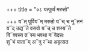 +++
title = "०८ यत्पूर्व्यं मरुतो"

+++
य᳓त् पूर्विय᳓म् मरुतो य᳓च् च नू᳓तनं  
य᳓द् उद्य᳓ते वसवो य᳓च् च शस्य᳓ते  
वि᳓श्वस्य त᳓स्य भवथा न᳓वेदसः  
शु᳓भं याता᳓म् अ᳓नु र᳓था अवृत्सत